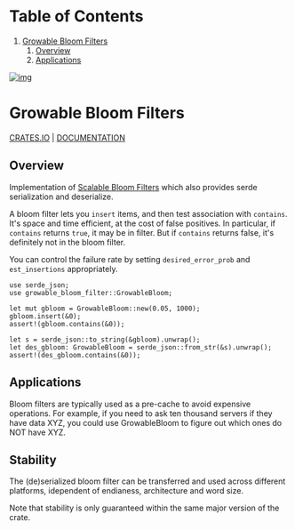 
# Table of Contents

1.  [Growable Bloom Filters](#org83681a5)
    1.  [Overview](#orgba82373)
    2.  [Applications](#org5789605)

[![img](https://github.com/dpbriggs/growable-bloom-filters/workflows/Growable%20Bloom%20Filters/badge.svg)](https://github.com/dpbriggs/growable-bloom-filters)


<a id="org83681a5"></a>

# Growable Bloom Filters

[CRATES.IO](https://crates.io/crates/growable-bloom-filter) | [DOCUMENTATION](https://docs.rs/growable-bloom-filter/latest/growable_bloom_filter/struct.GrowableBloom.html)


<a id="orgba82373"></a>

## Overview

Implementation of [Scalable Bloom Filters](http://citeseerx.ist.psu.edu/viewdoc/download?doi=10.1.1.62.7953&rep=rep1&type=pdf) which also provides serde serialization and deserialize.

A bloom filter lets you `insert` items, and then test association with `contains`.
It's space and time efficient, at the cost of false positives.
In particular, if `contains` returns `true`, it may be in filter.
But if `contains` returns false, it's definitely not in the bloom filter.

You can control the failure rate by setting `desired_error_prob` and `est_insertions` appropriately.

    use serde_json;
    use growable_bloom_filter::GrowableBloom;
    
    let mut gbloom = GrowableBloom::new(0.05, 1000);
    gbloom.insert(&0);
    assert!(gbloom.contains(&0));
    
    let s = serde_json::to_string(&gbloom).unwrap();
    let des_gbloom: GrowableBloom = serde_json::from_str(&s).unwrap();
    assert!(des_gbloom.contains(&0));


<a id="org5789605"></a>

## Applications

Bloom filters are typically used as a pre-cache to avoid expensive operations.
For example, if you need to ask ten thousand servers if they have data XYZ,
you could use GrowableBloom to figure out which ones do NOT have XYZ.

## Stability

The (de)serialized bloom filter can be transferred and used across different
platforms, idependent of endianess, architecture and word size.

Note that stability is only guaranteed within the same major version of the crate.
